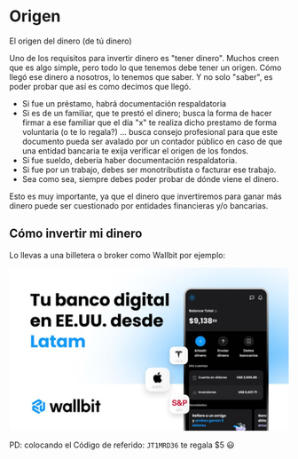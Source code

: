 # Origen

El origen del dinero (de tú dinero)

Uno de los requisitos para invertir dinero es "tener dinero". Muchos creen que es algo simple, pero todo lo que tenemos debe tener un origen. Cómo llegó ese dinero a nosotros, lo tenemos que saber. Y no solo "saber", es poder probar que así es como decimos que llegó.

- Si fue un préstamo, habrá documentación respaldatoria
- Si es de un familiar, que te prestó el dinero; busca la forma de hacer firmar a ese familiar que el día "x" te realiza dicho prestamo de forma voluntaria (o te lo regala?) ... busca consejo profesional para que este documento pueda ser avalado por un contador público en caso de que una entidad bancaria te exija verificar el origen de los fondos.
- Si fue sueldo, debería haber documentación respaldatoria.
- Si fue por un trabajo, debes ser monotributista o facturar ese trabajo.
- Sea como sea, siempre debes poder probar de dónde viene el dinero.

Esto es muy importante, ya que el dinero que invertiremos para ganar más dinero puede ser cuestionado por entidades financieras y/o bancarias.

## Cómo invertir mi dinero

Lo llevas a una billetera o broker como Wallbit por ejemplo:

[![Wallbit Broker](/docs/assets/img/wallbit-broker.png)](http://wallbit.io/store)

PD: colocando el Código de referido: `JT1MRD36` te regala $5 😃 